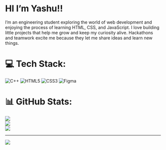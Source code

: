 # HI  I’m Yashu!!
 I’m an engineering student exploring the world of web development and enjoying the process of learning HTML, CSS, and JavaScript. I love building little projects that help me grow and keep my curiosity alive. Hackathons and teamwork excite me because they let me share ideas and learn new things.


# 💻 Tech Stack:
![C++](https://img.shields.io/badge/c++-%2300599C.svg?style=for-the-badge&logo=c%2B%2B&logoColor=white) ![HTML5](https://img.shields.io/badge/html5-%23E34F26.svg?style=for-the-badge&logo=html5&logoColor=white) ![CSS3](https://img.shields.io/badge/css3-%231572B6.svg?style=for-the-badge&logo=css3&logoColor=white) ![Figma](https://img.shields.io/badge/figma-%23F24E1E.svg?style=for-the-badge&logo=figma&logoColor=white)
# 📊 GitHub Stats:
![](https://github-readme-stats.vercel.app/api?username=yashaswini220&theme=blueberry&hide_border=false&include_all_commits=true&count_private=false)<br/>
![](https://nirzak-streak-stats.vercel.app/?user=yashaswini220&theme=blueberry&hide_border=false)<br/>
![](https://github-readme-stats.vercel.app/api/top-langs/?username=yashaswini220&theme=blueberry&hide_border=false&include_all_commits=true&count_private=false&layout=compact)

---
[![](https://visitcount.itsvg.in/api?id=yashaswini220&icon=0&color=0)](https://visitcount.itsvg.in)

<!-- Proudly created with GPRM ( https://gprm.itsvg.in ) -->
